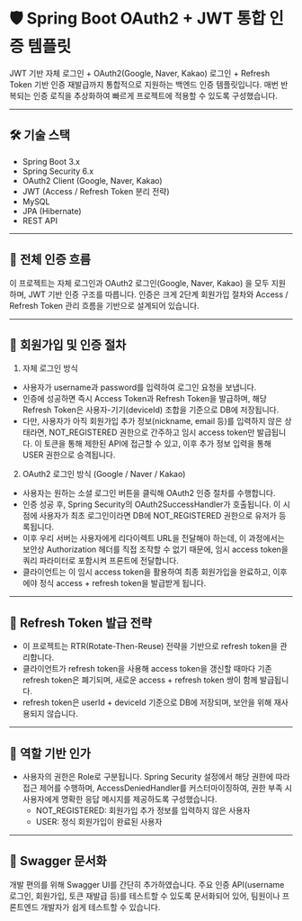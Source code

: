 # 🛡️ Spring Boot OAuth2 + JWT 통합 인증 템플릿

JWT 기반 자체 로그인 + OAuth2(Google, Naver, Kakao) 로그인 + Refresh Token 기반 인증 재발급까지 통합적으로 지원하는 백엔드 인증 템플릿입니다. 매번 반복되는 인증 로직을 추상화하여 빠르게 프로젝트에 적용할 수 있도록 구성했습니다.

---

## 🛠️ 기술 스택

- Spring Boot 3.x
- Spring Security 6.x
- OAuth2 Client (Google, Naver, Kakao)
- JWT (Access / Refresh Token 분리 전략)
- MySQL
- JPA (Hibernate)
- REST API

---

## 🔐 전체 인증 흐름
이 프로젝트는 자체 로그인과 OAuth2 로그인(Google, Naver, Kakao) 을 모두 지원하며, JWT 기반 인증 구조를 따릅니다. 인증은 크게 2단계 회원가입 절차와 Access / Refresh Token 관리 흐름을 기반으로 설계되어 있습니다.

---
## 🧾 회원가입 및 인증 절차
1. 자체 로그인 방식
- 사용자가 username과 password를 입력하여 로그인 요청을 보냅니다.
- 인증에 성공하면 즉시 Access Token과 Refresh Token을 발급하며, 해당 Refresh Token은 사용자-기기(deviceId) 조합을 기준으로 DB에 저장됩니다.
- 다만, 사용자가 아직 회원가입 추가 정보(nickname, email 등)를 입력하지 않은 상태라면, NOT_REGISTERED 권한으로 간주하고 임시 access token만 발급됩니다. 이 토큰을 통해 제한된 API에 접근할 수 있고, 이후 추가 정보 입력을 통해 USER 권한으로 승격됩니다.
  
2. OAuth2 로그인 방식 (Google / Naver / Kakao)
- 사용자는 원하는 소셜 로그인 버튼을 클릭해 OAuth2 인증 절차를 수행합니다.
- 인증 성공 후, Spring Security의 OAuth2SuccessHandler가 호출됩니다. 이 시점에 사용자가 최초 로그인이라면 DB에 NOT_REGISTERED 권한으로 유저가 등록됩니다.
- 이후 우리 서버는 사용자에게 리다이렉트 URL을 전달해야 하는데, 이 과정에서는 보안상 Authorization 헤더를 직접 조작할 수 없기 때문에, 임시 access token을 쿼리 파라미터로 포함시켜 프론트에 전달합니다.
- 클라이언트는 이 임시 access token을 활용하여 최종 회원가입을 완료하고, 이후에야 정식 access + refresh token을 발급받게 됩니다.
---

## 🔁 Refresh Token 발급 전략
- 이 프로젝트는 RTR(Rotate-Then-Reuse) 전략을 기반으로 refresh token을 관리합니다.
- 클라이언트가 refresh token을 사용해 access token을 갱신할 때마다 기존 refresh token은 폐기되며, 새로운 access + refresh token 쌍이 함께 발급됩니다.
- refresh token은 userId + deviceId 기준으로 DB에 저장되며, 보안을 위해 재사용되지 않습니다.

---
## 🧱 역할 기반 인가
- 사용자의 권한은 Role로 구분됩니다. Spring Security 설정에서 해당 권한에 따라 접근 제어를 수행하며,
AccessDeniedHandler를 커스터마이징하여, 권한 부족 시 사용자에게 명확한 응답 메시지를 제공하도록 구성했습니다.
  - NOT_REGISTERED: 회원가입 추가 정보를 입력하지 않은 사용자
  - USER: 정식 회원가입이 완료된 사용자

---
## 🧪 Swagger 문서화
개발 편의를 위해 Swagger UI를 간단히 추가하였습니다.
주요 인증 API(username 로그인, 회원가입, 토큰 재발급 등)를 테스트할 수 있도록 문서화되어 있어, 팀원이나 프론트엔드 개발자가 쉽게 테스트할 수 있습니다.

